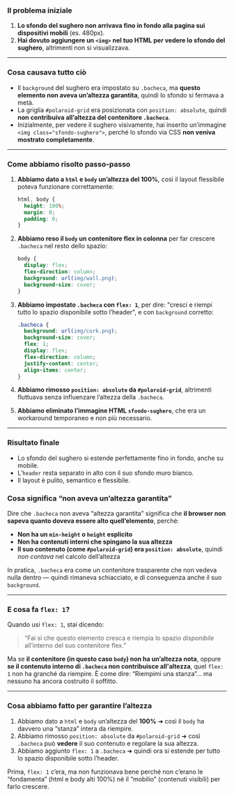 ###  Il problema iniziale

1. **Lo sfondo del sughero non arrivava fino in fondo alla pagina sui dispositivi mobili** (es. 480px).
2. **Hai dovuto aggiungere un `<img>` nel tuo HTML per vedere lo sfondo del sughero**, altrimenti non si visualizzava.

---

### Cosa causava tutto ciò

- Il `background` del sughero era impostato su `.bacheca`, ma **questo elemento non aveva un’altezza garantita**, quindi lo sfondo si fermava a metà.
- La griglia `#polaroid-grid` era posizionata con `position: absolute`, quindi **non contribuiva all’altezza del contenitore `.bacheca`**.
- Inizialmente, per vedere il sughero visivamente, hai inserito un’immagine `<img class="sfondo-sughero">`, perché lo sfondo via CSS **non veniva mostrato completamente**.

---

### Come abbiamo risolto passo-passo

1. **Abbiamo dato a `html` e `body` un’altezza del 100%**, così il layout flessibile poteva funzionare correttamente:

   ```css
   html, body {
     height: 100%;
     margin: 0;
     padding: 0;
   }
   ```

2. **Abbiamo reso il `body` un contenitore flex in colonna** per far crescere `.bacheca` nel resto dello spazio:

   ```css
   body {
     display: flex;
     flex-direction: column;
     background: url(img/wall.png);
     background-size: cover;
   }
   ```

3. **Abbiamo impostato `.bacheca` con `flex: 1`**, per dire: "cresci e riempi tutto lo spazio disponibile sotto l’header", e con `background` corretto:

   ```css
   .bacheca {
     background: url(img/cork.png);
     background-size: cover;
     flex: 1;
     display: flex;
     flex-direction: column;
     justify-content: center;
     align-items: center;
   }
   ```

4. **Abbiamo rimosso `position: absolute` da `#polaroid-grid`**, altrimenti fluttuava senza influenzare l’altezza della `.bacheca`.

5. **Abbiamo eliminato l’immagine HTML `sfondo-sughero`**, che era un workaround temporaneo e non più necessario.

---

### Risultato finale

- Lo sfondo del sughero si estende perfettamente fino in fondo, anche su mobile.
- L’`header` resta separato in alto con il suo sfondo muro bianco.
- Il layout è pulito, semantico e flessibile.

### Cosa significa “non aveva un’altezza garantita”

Dire che `.bacheca` non aveva “altezza garantita” significa che **il browser non sapeva quanto doveva essere alto quell’elemento**, perché:

- **Non ha un `min-height` o `height` esplicito**
- **Non ha contenuti interni che spingano la sua altezza**
- **Il suo contenuto (come `#polaroid-grid`) era `position: absolute`**, quindi _non contava_ nel calcolo dell’altezza

In pratica, `.bacheca` era come un contenitore trasparente che non vedeva nulla dentro — quindi rimaneva schiacciato, e di conseguenza anche il suo `background`.

---

### E cosa fa `flex: 1`?

Quando usi `flex: 1`, stai dicendo:

> “Fai sì che questo elemento cresca e riempia lo spazio *disponibile* all’interno del suo contenitore flex.”

Ma se **il contenitore (in questo caso `body`) non ha un’altezza nota**, oppure **se il contenuto interno di `.bacheca` non contribuisce all'altezza**, quel `flex: 1` non ha granché da riempire. È come dire: “Riempimi una stanza”… ma nessuno ha ancora costruito il soffitto.

---

###  Cosa abbiamo fatto per garantire l’altezza

1. Abbiamo dato a `html` e `body` un’altezza del **100%** ➜ così il `body` ha davvero una “stanza” intera da riempire.
2. Abbiamo rimosso `position: absolute` da `#polaroid-grid` ➜ così `.bacheca` può **vedere** il suo contenuto e regolare la sua altezza.
3. Abbiamo aggiunto `flex: 1` a `.bacheca` ➜ quindi ora si estende per tutto lo spazio disponibile sotto l’header.

 Prima, `flex: 1` c’era, ma non funzionava bene perché non c’erano le “fondamenta” (html e body alti 100%) né il “mobilio” (contenuti visibili) per farlo crescere.



